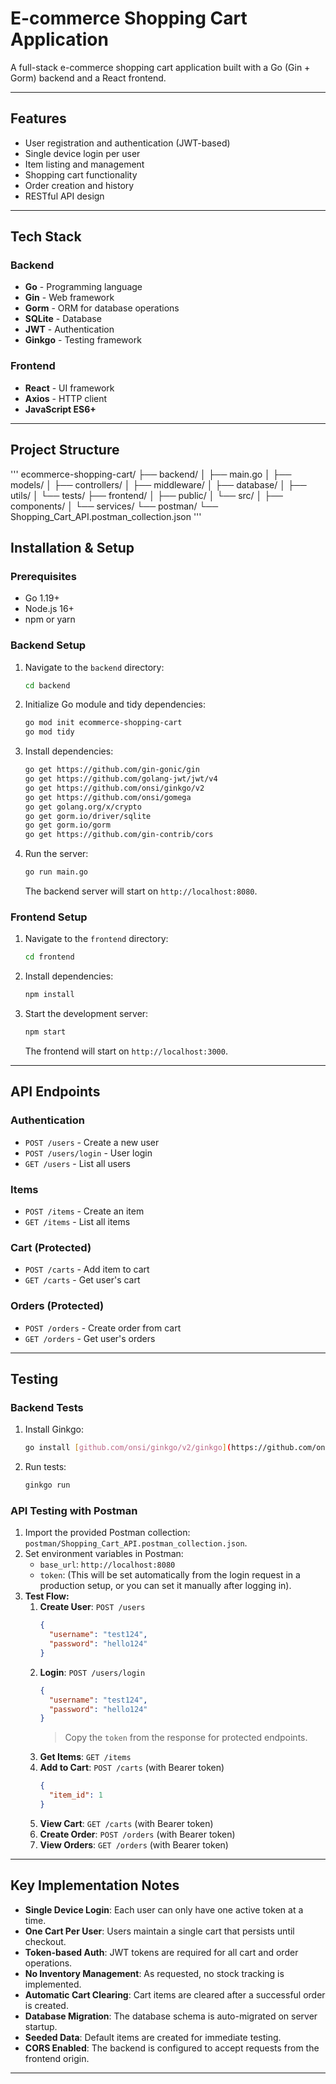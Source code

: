 # E-commerce Shopping Cart Application

A full-stack e-commerce shopping cart application built with a Go (Gin + Gorm) backend and a React frontend.

---

## Features

-   User registration and authentication (JWT-based)
-   Single device login per user
-   Item listing and management
-   Shopping cart functionality
-   Order creation and history
-   RESTful API design

---

## Tech Stack

### Backend
-   **Go** - Programming language
-   **Gin** - Web framework
-   **Gorm** - ORM for database operations
-   **SQLite** - Database
-   **JWT** - Authentication
-   **Ginkgo** - Testing framework

### Frontend
-   **React** - UI framework
-   **Axios** - HTTP client
-   **JavaScript ES6+**

---

## Project Structure
'''
ecommerce-shopping-cart/
├── backend/
│   ├── main.go
│   ├── models/
│   ├── controllers/
│   ├── middleware/
│   ├── database/
│   ├── utils/
│   └── tests/
├── frontend/
│   ├── public/
│   └── src/
│       ├── components/
│       └── services/
└── postman/
    └── Shopping_Cart_API.postman_collection.json
'''


## Installation & Setup

### Prerequisites
-   Go 1.19+
-   Node.js 16+
-   npm or yarn

### Backend Setup

1.  Navigate to the `backend` directory:
    ```bash
    cd backend
    ```

2.  Initialize Go module and tidy dependencies:
    ```bash
    go mod init ecommerce-shopping-cart
    go mod tidy
    ```

3.  Install dependencies:
    ```bash
    go get https://github.com/gin-gonic/gin
    go get https://github.com/golang-jwt/jwt/v4
    go get https://github.com/onsi/ginkgo/v2
    go get https://github.com/onsi/gomega
    go get golang.org/x/crypto
    go get gorm.io/driver/sqlite
    go get gorm.io/gorm
    go get https://github.com/gin-contrib/cors
    ```

4.  Run the server:
    ```bash
    go run main.go
    ```
    The backend server will start on `http://localhost:8080`.

### Frontend Setup

1.  Navigate to the `frontend` directory:
    ```bash
    cd frontend
    ```

2.  Install dependencies:
    ```bash
    npm install
    ```

3.  Start the development server:
    ```bash
    npm start
    ```
    The frontend will start on `http://localhost:3000`.

---

## API Endpoints

### Authentication
-   `POST /users` - Create a new user
-   `POST /users/login` - User login
-   `GET /users` - List all users

### Items
-   `POST /items` - Create an item
-   `GET /items` - List all items

### Cart (Protected)
-   `POST /carts` - Add item to cart
-   `GET /carts` - Get user's cart

### Orders (Protected)
-   `POST /orders` - Create order from cart
-   `GET /orders` - Get user's orders

---

## Testing

### Backend Tests
1.  Install Ginkgo:
    ```bash
    go install [github.com/onsi/ginkgo/v2/ginkgo](https://github.com/onsi/ginkgo/v2/ginkgo)
    ```
2.  Run tests:
    ```bash
    ginkgo run
    ```

### API Testing with Postman
1.  Import the provided Postman collection: `postman/Shopping_Cart_API.postman_collection.json`.
2.  Set environment variables in Postman:
    -   `base_url`: `http://localhost:8080`
    -   `token`: (This will be set automatically from the login request in a production setup, or you can set it manually after logging in).
3.  **Test Flow:**
    1.  **Create User**: `POST /users`
        ```json
        {
          "username": "test124",
          "password": "hello124"
        }
        ```
    2.  **Login**: `POST /users/login`
        ```json
        {
          "username": "test124",
          "password": "hello124"
        }
        ```
        > Copy the `token` from the response for protected endpoints.
    3.  **Get Items**: `GET /items`
    4.  **Add to Cart**: `POST /carts` (with Bearer token)
        ```json
        {
          "item_id": 1
        }
        ```
    5.  **View Cart**: `GET /carts` (with Bearer token)
    6.  **Create Order**: `POST /orders` (with Bearer token)
    7.  **View Orders**: `GET /orders` (with Bearer token)

---

## Key Implementation Notes

-   **Single Device Login**: Each user can only have one active token at a time.
-   **One Cart Per User**: Users maintain a single cart that persists until checkout.
-   **Token-based Auth**: JWT tokens are required for all cart and order operations.
-   **No Inventory Management**: As requested, no stock tracking is implemented.
-   **Automatic Cart Clearing**: Cart items are cleared after a successful order is created.
-   **Database Migration**: The database schema is auto-migrated on server startup.
-   **Seeded Data**: Default items are created for immediate testing.
-   **CORS Enabled**: The backend is configured to accept requests from the frontend origin.

---    
